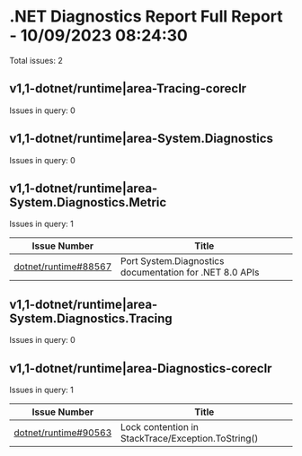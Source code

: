 # .NET Diagnostics Report Full Report - 10/09/2023 08:24:30

Total issues: 2

## v1,1-dotnet/runtime|area-Tracing-coreclr

Issues in query: 0

## v1,1-dotnet/runtime|area-System.Diagnostics

Issues in query: 0

## v1,1-dotnet/runtime|area-System.Diagnostics.Metric

Issues in query: 1

| **Issue Number** | **Title** |
| :--------------: | --------- |
| [dotnet/runtime#88567](https://github.com/dotnet/runtime/issues/88567) | Port System.Diagnostics documentation for .NET 8.0 APIs |

## v1,1-dotnet/runtime|area-System.Diagnostics.Tracing

Issues in query: 0

## v1,1-dotnet/runtime|area-Diagnostics-coreclr

Issues in query: 1

| **Issue Number** | **Title** |
| :--------------: | --------- |
| [dotnet/runtime#90563](https://github.com/dotnet/runtime/issues/90563) | Lock contention in StackTrace/Exception.ToString() |

